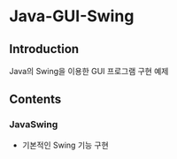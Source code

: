 # Java-GUI-Swing

## Introduction
Java의 Swing을 이용한 GUI 프로그램 구현 예제

## Contents

### JavaSwing
* 기본적인 Swing 기능 구현 

